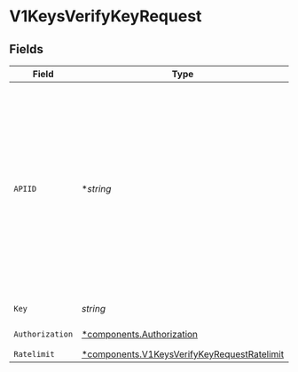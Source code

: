 # V1KeysVerifyKeyRequest


## Fields

| Field                                                                                                                                                                                                                        | Type                                                                                                                                                                                                                         | Required                                                                                                                                                                                                                     | Description                                                                                                                                                                                                                  | Example                                                                                                                                                                                                                      |
| ---------------------------------------------------------------------------------------------------------------------------------------------------------------------------------------------------------------------------- | ---------------------------------------------------------------------------------------------------------------------------------------------------------------------------------------------------------------------------- | ---------------------------------------------------------------------------------------------------------------------------------------------------------------------------------------------------------------------------- | ---------------------------------------------------------------------------------------------------------------------------------------------------------------------------------------------------------------------------- | ---------------------------------------------------------------------------------------------------------------------------------------------------------------------------------------------------------------------------- |
| `APIID`                                                                                                                                                                                                                      | **string*                                                                                                                                                                                                                    | :heavy_minus_sign:                                                                                                                                                                                                           | The id of the api where the key belongs to. This is optional for now but will be required soon.<br/>The key will be verified against the api's configuration. If the key does not belong to the api, the verification will fail. | api_1234                                                                                                                                                                                                                     |
| `Key`                                                                                                                                                                                                                        | *string*                                                                                                                                                                                                                     | :heavy_check_mark:                                                                                                                                                                                                           | The key to verify                                                                                                                                                                                                            | sk_1234                                                                                                                                                                                                                      |
| `Authorization`                                                                                                                                                                                                              | [*components.Authorization](../../models/components/authorization.md)                                                                                                                                                        | :heavy_minus_sign:                                                                                                                                                                                                           | Perform RBAC checks                                                                                                                                                                                                          |                                                                                                                                                                                                                              |
| `Ratelimit`                                                                                                                                                                                                                  | [*components.V1KeysVerifyKeyRequestRatelimit](../../models/components/v1keysverifykeyrequestratelimit.md)                                                                                                                    | :heavy_minus_sign:                                                                                                                                                                                                           | N/A                                                                                                                                                                                                                          |                                                                                                                                                                                                                              |